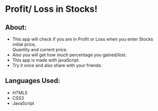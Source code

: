# Profit/ Loss in Stocks!

## About:

- This app will check if you are in Profit or Loss when you enter Stocks initial price,<br>
Quantity and current price.
- Also you will get how much percentage you gained/lost.
- This app is made with javaScript.
- Try it once and also share with your friends.

## Languages Used:

- HTML5
- CSS3
- JavaScript

